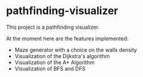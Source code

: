 # pathfinding-visualizer

This project is a pathfinding visualizer.

At the moment here are the features implemented:
<ul>
<li>Maze generator with a choice on the walls density</li>
<li>Visualization of the Dijkstra's algorithm</li>
  <li> Visualization of the A* Algorithm</li>
  <li> Visualization of BFS and DFS</li>
</ul>
